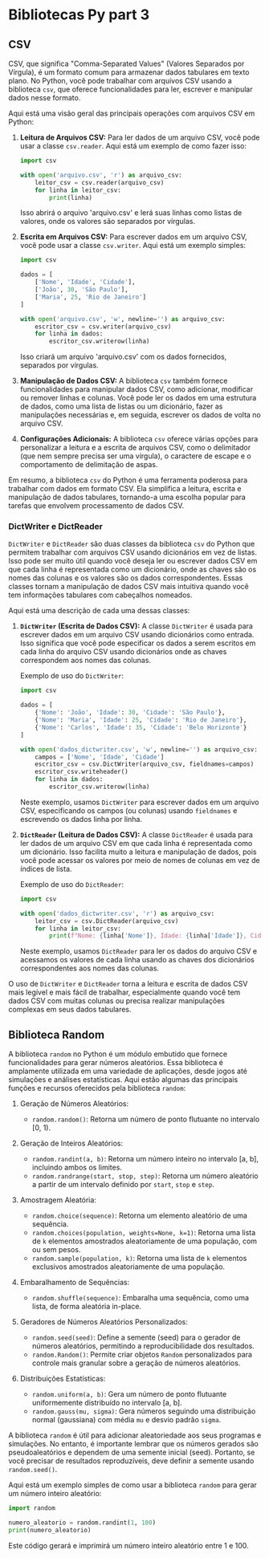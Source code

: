 # Bibliotecas Py part 3

## CSV

CSV, que significa "Comma-Separated Values" (Valores Separados por Vírgula), é um formato comum para armazenar dados tabulares em texto plano. No Python, você pode trabalhar com arquivos CSV usando a biblioteca `csv`, que oferece funcionalidades para ler, escrever e manipular dados nesse formato.

Aqui está uma visão geral das principais operações com arquivos CSV em Python:

1. **Leitura de Arquivos CSV:**
   Para ler dados de um arquivo CSV, você pode usar a classe `csv.reader`. Aqui está um exemplo de como fazer isso:

   ```python
   import csv

   with open('arquivo.csv', 'r') as arquivo_csv:
       leitor_csv = csv.reader(arquivo_csv)
       for linha in leitor_csv:
           print(linha)
   ```

   Isso abrirá o arquivo 'arquivo.csv' e lerá suas linhas como listas de valores, onde os valores são separados por vírgulas.

2. **Escrita em Arquivos CSV:**
   Para escrever dados em um arquivo CSV, você pode usar a classe `csv.writer`. Aqui está um exemplo simples:

   ```python
   import csv

   dados = [
       ['Nome', 'Idade', 'Cidade'],
       ['João', 30, 'São Paulo'],
       ['Maria', 25, 'Rio de Janeiro']
   ]

   with open('arquivo.csv', 'w', newline='') as arquivo_csv:
       escritor_csv = csv.writer(arquivo_csv)
       for linha in dados:
           escritor_csv.writerow(linha)
   ```

   Isso criará um arquivo 'arquivo.csv' com os dados fornecidos, separados por vírgulas.

3. **Manipulação de Dados CSV:**
   A biblioteca `csv` também fornece funcionalidades para manipular dados CSV, como adicionar, modificar ou remover linhas e colunas. Você pode ler os dados em uma estrutura de dados, como uma lista de listas ou um dicionário, fazer as manipulações necessárias e, em seguida, escrever os dados de volta no arquivo CSV.

4. **Configurações Adicionais:**
   A biblioteca `csv` oferece várias opções para personalizar a leitura e a escrita de arquivos CSV, como o delimitador (que nem sempre precisa ser uma vírgula), o caractere de escape e o comportamento de delimitação de aspas.

Em resumo, a biblioteca `csv` do Python é uma ferramenta poderosa para trabalhar com dados em formato CSV. Ela simplifica a leitura, escrita e manipulação de dados tabulares, tornando-a uma escolha popular para tarefas que envolvem processamento de dados CSV.

### DictWriter e DictReader

`DictWriter` e `DictReader` são duas classes da biblioteca `csv` do Python que permitem trabalhar com arquivos CSV usando dicionários em vez de listas. Isso pode ser muito útil quando você deseja ler ou escrever dados CSV em que cada linha é representada como um dicionário, onde as chaves são os nomes das colunas e os valores são os dados correspondentes. Essas classes tornam a manipulação de dados CSV mais intuitiva quando você tem informações tabulares com cabeçalhos nomeados.

Aqui está uma descrição de cada uma dessas classes:

1. **`DictWriter` (Escrita de Dados CSV):**
   A classe `DictWriter` é usada para escrever dados em um arquivo CSV usando dicionários como entrada. Isso significa que você pode especificar os dados a serem escritos em cada linha do arquivo CSV usando dicionários onde as chaves correspondem aos nomes das colunas.

   Exemplo de uso do `DictWriter`:

   ```python
   import csv

   dados = [
       {'Nome': 'João', 'Idade': 30, 'Cidade': 'São Paulo'},
       {'Nome': 'Maria', 'Idade': 25, 'Cidade': 'Rio de Janeiro'},
       {'Nome': 'Carlos', 'Idade': 35, 'Cidade': 'Belo Horizonte'}
   ]

   with open('dados_dictwriter.csv', 'w', newline='') as arquivo_csv:
       campos = ['Nome', 'Idade', 'Cidade']
       escritor_csv = csv.DictWriter(arquivo_csv, fieldnames=campos)
       escritor_csv.writeheader()
       for linha in dados:
           escritor_csv.writerow(linha)
   ```

   Neste exemplo, usamos `DictWriter` para escrever dados em um arquivo CSV, especificando os campos (ou colunas) usando `fieldnames` e escrevendo os dados linha por linha.

2. **`DictReader` (Leitura de Dados CSV):**
   A classe `DictReader` é usada para ler dados de um arquivo CSV em que cada linha é representada como um dicionário. Isso facilita muito a leitura e manipulação de dados, pois você pode acessar os valores por meio de nomes de colunas em vez de índices de lista.

   Exemplo de uso do `DictReader`:

   ```python
   import csv

   with open('dados_dictwriter.csv', 'r') as arquivo_csv:
       leitor_csv = csv.DictReader(arquivo_csv)
       for linha in leitor_csv:
           print(f"Nome: {linha['Nome']}, Idade: {linha['Idade']}, Cidade: {linha['Cidade']}")
   ```

   Neste exemplo, usamos `DictReader` para ler os dados do arquivo CSV e acessamos os valores de cada linha usando as chaves dos dicionários correspondentes aos nomes das colunas.

O uso de `DictWriter` e `DictReader` torna a leitura e escrita de dados CSV mais legível e mais fácil de trabalhar, especialmente quando você tem dados CSV com muitas colunas ou precisa realizar manipulações complexas em seus dados tabulares.

## Biblioteca Random

A biblioteca `random` no Python é um módulo embutido que fornece funcionalidades para gerar números aleatórios. Essa biblioteca é amplamente utilizada em uma variedade de aplicações, desde jogos até simulações e análises estatísticas. Aqui estão algumas das principais funções e recursos oferecidos pela biblioteca `random`:

1. Geração de Números Aleatórios:
   - `random.random()`: Retorna um número de ponto flutuante no intervalo [0, 1).

2. Geração de Inteiros Aleatórios:
   - `random.randint(a, b)`: Retorna um número inteiro no intervalo [a, b], incluindo ambos os limites.
   - `random.randrange(start, stop, step)`: Retorna um número aleatório a partir de um intervalo definido por `start`, `stop` e `step`.

3. Amostragem Aleatória:
   - `random.choice(sequence)`: Retorna um elemento aleatório de uma sequência.
   - `random.choices(population, weights=None, k=1)`: Retorna uma lista de `k` elementos amostrados aleatoriamente de uma população, com ou sem pesos.
   - `random.sample(population, k)`: Retorna uma lista de `k` elementos exclusivos amostrados aleatoriamente de uma população.

4. Embaralhamento de Sequências:
   - `random.shuffle(sequence)`: Embaralha uma sequência, como uma lista, de forma aleatória in-place.

5. Geradores de Números Aleatórios Personalizados:
   - `random.seed(seed)`: Define a semente (seed) para o gerador de números aleatórios, permitindo a reproducibilidade dos resultados.
   - `random.Random()`: Permite criar objetos `Random` personalizados para controle mais granular sobre a geração de números aleatórios.

6. Distribuições Estatísticas:
   - `random.uniform(a, b)`: Gera um número de ponto flutuante uniformemente distribuído no intervalo [a, b].
   - `random.gauss(mu, sigma)`: Gera números seguindo uma distribuição normal (gaussiana) com média `mu` e desvio padrão `sigma`.

A biblioteca `random` é útil para adicionar aleatoriedade aos seus programas e simulações. No entanto, é importante lembrar que os números gerados são pseudoaleatórios e dependem de uma semente inicial (seed). Portanto, se você precisar de resultados reproduzíveis, deve definir a semente usando `random.seed()`.

Aqui está um exemplo simples de como usar a biblioteca `random` para gerar um número inteiro aleatório:

```python
import random

numero_aleatorio = random.randint(1, 100)
print(numero_aleatorio)
```

Este código gerará e imprimirá um número inteiro aleatório entre 1 e 100.
